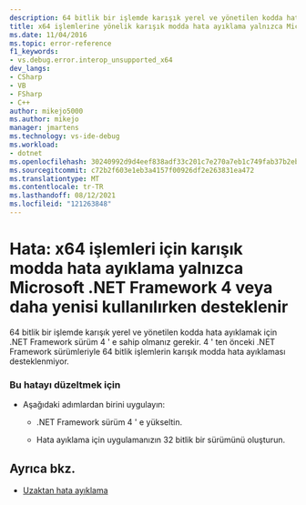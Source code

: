 ```yaml
---
description: 64 bitlik bir işlemde karışık yerel ve yönetilen kodda hata ayıklamak için .NET Framework sürüm 4 ' e sahip olmanız gerekir.
title: x64 işlemlerine yönelik karışık modda hata ayıklama yalnızca Microsoft .NET Framework 4 veya daha yenisi kullanılırken desteklenir | Microsoft Docs
ms.date: 11/04/2016
ms.topic: error-reference
f1_keywords:
- vs.debug.error.interop_unsupported_x64
dev_langs:
- CSharp
- VB
- FSharp
- C++
author: mikejo5000
ms.author: mikejo
manager: jmartens
ms.technology: vs-ide-debug
ms.workload:
- dotnet
ms.openlocfilehash: 30240992d9d4eef838adf33c201c7e270a7eb1c749fab37b2eb7c9d9d73f08de
ms.sourcegitcommit: c72b2f603e1eb3a4157f00926df2e263831ea472
ms.translationtype: MT
ms.contentlocale: tr-TR
ms.lasthandoff: 08/12/2021
ms.locfileid: "121263848"
---
```

# <a name="error-mixed-mode-debugging-for-x64-processes-is-supported-only-when-using-microsoft-net-framework-4-or-greater"></a>Hata: x64 işlemleri için karışık modda hata ayıklama yalnızca Microsoft .NET Framework 4 veya daha yenisi kullanılırken desteklenir
64 bitlik bir işlemde karışık yerel ve yönetilen kodda hata ayıklamak için .NET Framework sürüm 4 ' e sahip olmanız gerekir. 4 ' ten önceki .NET Framework sürümleriyle 64 bitlik işlemlerin karışık modda hata ayıklaması desteklenmiyor.

### <a name="to-correct-this-error"></a>Bu hatayı düzeltmek için

- Aşağıdaki adımlardan birini uygulayın:

  - .NET Framework sürüm 4 ' e yükseltin.

  - Hata ayıklama için uygulamanızın 32 bitlik bir sürümünü oluşturun.

## <a name="see-also"></a>Ayrıca bkz.
- [Uzaktan hata ayıklama](../debugger/remote-debugging.md)
